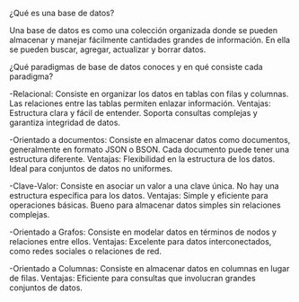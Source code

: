¿Qué es una base de datos?

Una base de datos es como una colección organizada donde se pueden almacenar y manejar fácilmente cantidades grandes de información. En ella se pueden buscar, agregar, actualizar y borrar datos.

¿Qué paradigmas de base de datos conoces y en qué consiste cada paradigma?

-Relacional:
Consiste en organizar los datos en tablas con filas y columnas. Las relaciones entre las tablas permiten enlazar información.
Ventajas: Estructura clara y fácil de entender. Soporta consultas complejas y garantiza integridad de datos.

-Orientado a documentos:
Consiste en almacenar datos como documentos, generalmente en formato JSON o BSON. Cada documento puede tener una estructura diferente.
Ventajas: Flexibilidad en la estructura de los datos. Ideal para conjuntos de datos no uniformes.

-Clave-Valor:
Consiste en asociar un valor a una clave única. No hay una estructura específica para los datos.
Ventajas: Simple y eficiente para operaciones básicas. Bueno para almacenar datos simples sin relaciones complejas.

-Orientado a Grafos:
Consiste en modelar datos en términos de nodos y relaciones entre ellos. 
Ventajas: Excelente para datos interconectados, como redes sociales o relaciones de red.

-Orientado a Columnas:
Consiste en almacenar datos en columnas en lugar de filas. 
Ventajas: Eficiente para consultas que involucran grandes conjuntos de datos.